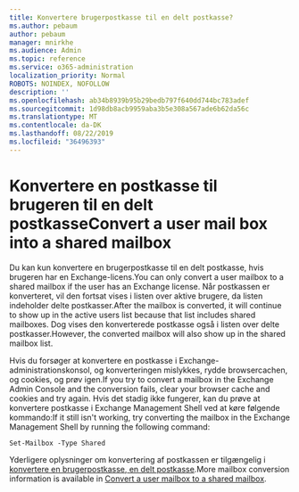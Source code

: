```yaml
---
title: Konvertere brugerpostkasse til en delt postkasse?
ms.author: pebaum
author: pebaum
manager: mnirkhe
ms.audience: Admin
ms.topic: reference
ms.service: o365-administration
localization_priority: Normal
ROBOTS: NOINDEX, NOFOLLOW
description: ''
ms.openlocfilehash: ab34b8939b95b29bedb797f640dd744bc783adef
ms.sourcegitcommit: 1d98db8acb9959aba3b5e308a567ade6b62da56c
ms.translationtype: MT
ms.contentlocale: da-DK
ms.lasthandoff: 08/22/2019
ms.locfileid: "36496393"
---
```

# <a name="convert-a-user-mail-box-into-a-shared-mailbox"></a><span data-ttu-id="85d42-102">Konvertere en postkasse til brugeren til en delt postkasse</span><span class="sxs-lookup"><span data-stu-id="85d42-102">Convert a user mail box into a shared mailbox</span></span>

<span data-ttu-id="85d42-103">Du kan kun konvertere en brugerpostkasse til en delt postkasse, hvis brugeren har en Exchange-licens.</span><span class="sxs-lookup"><span data-stu-id="85d42-103">You can only convert a user mailbox to a shared mailbox if the user has an Exchange license.</span></span> <span data-ttu-id="85d42-104">Når postkassen er konverteret, vil den fortsat vises i listen over aktive brugere, da listen indeholder delte postkasser.</span><span class="sxs-lookup"><span data-stu-id="85d42-104">After the mailbox is converted, it will continue to show up in the active users list because that list includes shared mailboxes.</span></span> <span data-ttu-id="85d42-105">Dog vises den konverterede postkasse også i listen over delte postkasser.</span><span class="sxs-lookup"><span data-stu-id="85d42-105">However, the converted mailbox will also show up in the shared mailbox list.</span></span> 
  
<span data-ttu-id="85d42-106">Hvis du forsøger at konvertere en postkasse i Exchange-administrationskonsol, og konverteringen mislykkes, rydde browsercachen, og cookies, og prøv igen.</span><span class="sxs-lookup"><span data-stu-id="85d42-106">If you try to convert a mailbox in the Exchange Admin Console and the conversion fails, clear your browser cache and cookies and try again.</span></span> <span data-ttu-id="85d42-107">Hvis det stadig ikke fungerer, kan du prøve at konvertere postkasse i Exchange Management Shell ved at køre følgende kommando:</span><span class="sxs-lookup"><span data-stu-id="85d42-107">If it still isn't working, try converting the mailbox in the Exchange Management Shell by running the following command:</span></span>
  
```
Set-Mailbox -Type Shared
```

<span data-ttu-id="85d42-108">Yderligere oplysninger om konvertering af postkassen er tilgængelig i [konvertere en brugerpostkasse, en delt postkasse](https://docs.microsoft.com/office365/admin/email/convert-user-mailbox-to-shared-mailbox).</span><span class="sxs-lookup"><span data-stu-id="85d42-108">More mailbox conversion information is available in [Convert a user mailbox to a shared mailbox](https://docs.microsoft.com/office365/admin/email/convert-user-mailbox-to-shared-mailbox).</span></span>
  
